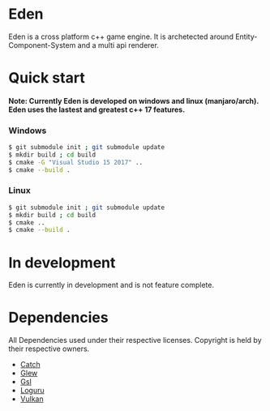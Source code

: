 # Eden
Eden is a cross platform c++ game engine. It is archetected around Entity-Component-System and a multi api renderer.

# Quick start
#### Note: Currently Eden is developed on windows and linux (manjaro/arch). Eden uses the lastest and greatest c++ 17 features.

### Windows
``` bash
$ git submodule init ; git submodule update
$ mkdir build ; cd build
$ cmake -G "Visual Studio 15 2017" ..
$ cmake --build .
```

### Linux
``` bash
$ git submodule init ; git submodule update
$ mkdir build ; cd build
$ cmake ..
$ cmake --build .
```

# In development
Eden is currently in development and is not feature complete.

# Dependencies
All Dependencies used under their respective licenses. Copyright is held by their respective owners.
* [Catch](https://github.com/philsquared/Catch)
* [Glew](http://glew.sourceforge.net)
* [Gsl](https://github.com/Microsoft/GSL)
* [Loguru](https://github.com/emilk/loguru)
* [Vulkan](https://www.khronos.org/vulkan/)
